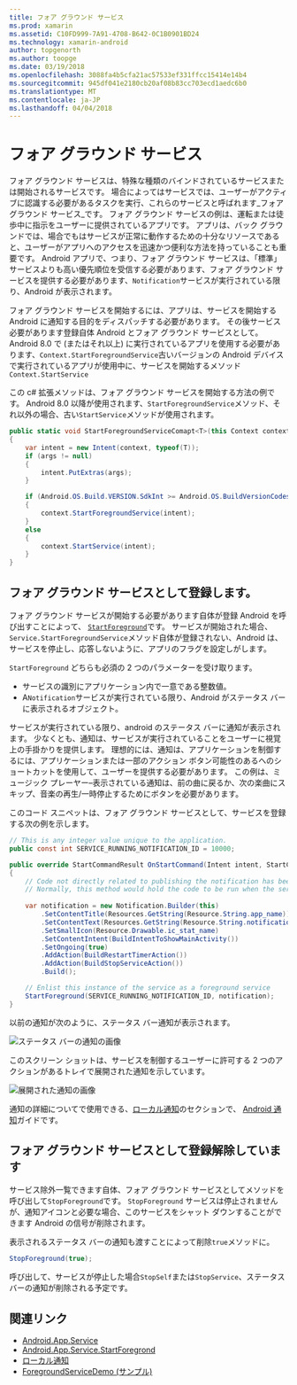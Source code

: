 ```yaml
---
title: フォア グラウンド サービス
ms.prod: xamarin
ms.assetid: C10FD999-7A91-4708-B642-0C1B0901BD24
ms.technology: xamarin-android
author: topgenorth
ms.author: toopge
ms.date: 03/19/2018
ms.openlocfilehash: 3088fa4b5cfa21ac57533ef331ffcc15414e14b4
ms.sourcegitcommit: 945df041e2180cb20af08b83cc703ecd1aedc6b0
ms.translationtype: MT
ms.contentlocale: ja-JP
ms.lasthandoff: 04/04/2018
---
```

# <a name="foreground-services"></a>フォア グラウンド サービス

フォア グラウンド サービスは、特殊な種類のバインドされているサービスまたは開始されるサービスです。 場合によってはサービスでは、ユーザーがアクティブに認識する必要があるタスクを実行、これらのサービスと呼ばれます_フォア グラウンド サービス_です。 フォア グラウンド サービスの例は、運転または徒歩中に指示をユーザーに提供されているアプリです。 アプリは、バック グラウンドでは、場合でもはサービスが正常に動作するための十分なリソースであると、ユーザーがアプリへのアクセスを迅速かつ便利な方法を持っていることも重要です。 Android アプリで、つまり、フォア グラウンド サービスは、「標準」サービスよりも高い優先順位を受信する必要があります、フォア グラウンド サービスを提供する必要があります、`Notification`サービスが実行されている限り、Android が表示されます。
 
フォア グラウンド サービスを開始するには、アプリは、サービスを開始する Android に通知する目的をディスパッチする必要があります。 その後サービス必要があります登録自体 Android とフォア グラウンド サービスとして。 Android 8.0 で (またはそれ以上) に実行されているアプリを使用する必要があります、`Context.StartForegroundService`古いバージョンの Android デバイスで実行されているアプリが使用中に、サービスを開始するメソッド `Context.StartService`

この c# 拡張メソッドは、フォア グラウンド サービスを開始する方法の例です。 Android 8.0 以降が使用されます、`StartForegroundService`メソッド、それ以外の場合、古い`StartService`メソッドが使用されます。  

```csharp
public static void StartForegroundServiceComapt<T>(this Context context, Bundle args = null) where T : Service
{
    var intent = new Intent(context, typeof(T));
    if (args != null) 
    {
        intent.PutExtras(args);
    }

    if (Android.OS.Build.VERSION.SdkInt >= Android.OS.BuildVersionCodes.O)
    {
        context.StartForegroundService(intent);
    }
    else
    {
        context.StartService(intent);
    }
}
```

## <a name="registering-as-a-foreground-service"></a>フォア グラウンド サービスとして登録します。

フォア グラウンド サービスが開始する必要があります自体が登録 Android を呼び出すことによって、 [ `StartForeground`](https://developer.xamarin.com/api/member/Android.App.Service.StartForeground/p/System.Int32/Android.App.Notification/)です。 サービスが開始された場合、`Service.StartForegroundService`メソッド自体が登録されない、Android は、サービスを停止し、応答しないように、アプリのフラグを設定しがします。

`StartForeground` どちらも必須の 2 つのパラメーターを受け取ります。
 
* サービスの識別にアプリケーション内で一意である整数値。
* A`Notification`サービスが実行されている限り、Android がステータス バーに表示されるオブジェクト。

サービスが実行されている限り、android のステータス バーに通知が表示されます。 少なくとも、通知は、サービスが実行されていることをユーザーに視覚上の手掛かりを提供します。 理想的には、通知は、アプリケーションを制御するには、アプリケーションまたは一部のアクション ボタン可能性のあるへのショートカットを使用して、ユーザーを提供する必要があります。 この例は、ミュージック プレーヤー&ndash;表示されている通知は、前の曲に戻るか、次の楽曲にスキップ、音楽の再生/一時停止するためにボタンを必要があります。 

このコード スニペットは、フォア グラウンド サービスとして、サービスを登録する次の例を示します。   

```csharp
// This is any integer value unique to the application.
public const int SERVICE_RUNNING_NOTIFICATION_ID = 10000;

public override StartCommandResult OnStartCommand(Intent intent, StartCommandFlags flags, int startId)
{
    // Code not directly related to publishing the notification has been omitted for clarity.
    // Normally, this method would hold the code to be run when the service is started.
    
    var notification = new Notification.Builder(this)
        .SetContentTitle(Resources.GetString(Resource.String.app_name))
        .SetContentText(Resources.GetString(Resource.String.notification_text))
        .SetSmallIcon(Resource.Drawable.ic_stat_name)
        .SetContentIntent(BuildIntentToShowMainActivity())
        .SetOngoing(true)
        .AddAction(BuildRestartTimerAction())
        .AddAction(BuildStopServiceAction())
        .Build();

    // Enlist this instance of the service as a foreground service
    StartForeground(SERVICE_RUNNING_NOTIFICATION_ID, notification);
}
```

以前の通知が次のように、ステータス バー通知が表示されます。

![ステータス バーの通知の画像](foreground-services-images/foreground-services-01.png "ステータス バーの通知の画像")

このスクリーン ショットは、サービスを制御するユーザーに許可する 2 つのアクションがあるトレイで展開された通知を示しています。

![展開された通知の画像](foreground-services-images/foreground-services-02.png "イメージが展開された通知を表示します。")

通知の詳細についてで使用できる、[ローカル通知](~/android/app-fundamentals/notifications/local-notifications.md)のセクションで、 [Android 通知](~/android/app-fundamentals/notifications/index.md)ガイドです。

## <a name="unregistering-as-a-foreground-service"></a>フォア グラウンド サービスとして登録解除しています

サービス除外一覧できます自体、フォア グラウンド サービスとしてメソッドを呼び出して`StopForeground`です。 `StopForeground` サービスは停止されませんが、通知アイコンと必要な場合、このサービスをシャット ダウンすることができます Android の信号が削除されます。

表示されるステータス バーの通知も渡すことによって削除`true`メソッドに。 

```csharp
StopForeground(true);
```

呼び出して、サービスが停止した場合`StopSelf`または`StopService`、ステータス バーの通知が削除される予定です。

## <a name="related-links"></a>関連リンク

- [Android.App.Service](https://developer.xamarin.com/api/type/Android.App.Service/)
- [Android.App.Service.StartForegrond](https://developer.xamarin.com/api/member/Android.App.Service.StartForeground/p/System.Int32/Android.App.Notification/)
- [ローカル通知](~/android/app-fundamentals/notifications/local-notifications.md)
- [ForegroundServiceDemo (サンプル)](https://developer.xamarin.com/samples/monodroid/ApplicationFundamentals/ServiceSamples/ForegroundServiceDemo/)
